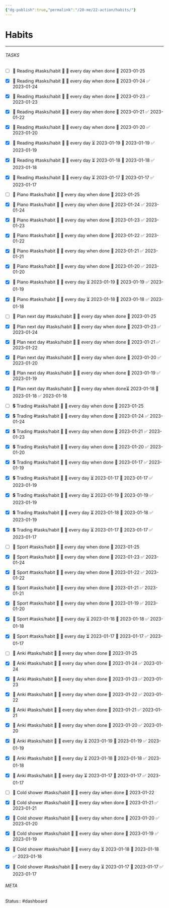 ```yaml
---
{"dg-publish":true,"permalink":"/20-me/22-action/habits/"}
---
```


# Habits
---



###### TASKS
- [ ] 📕 Reading #tasks/habit 🔽 🔁 every day when done 📅 2023-01-25
- [x] 📕 Reading #tasks/habit 🔽 🔁 every day when done 📅 2023-01-24 ✅ 2023-01-24
- [x] 📕 Reading #tasks/habit 🔽 🔁 every day when done 📅 2023-01-23 ✅ 2023-01-23
- [x] 📕 Reading #tasks/habit 🔽 🔁 every day when done 📅 2023-01-21 ✅ 2023-01-22
- [x] 📕 Reading #tasks/habit 🔽 🔁 every day when done 📅 2023-01-20 ✅ 2023-01-20
- [x] 📕 Reading #tasks/habit 🔽 🔁 every day ⏳ 2023-01-19 📅 2023-01-19 ✅ 2023-01-19
- [x] 📕 Reading #tasks/habit 🔽 🔁 every day ⏳ 2023-01-18 📅 2023-01-18 ✅ 2023-01-18
- [x] 📕 Reading #tasks/habit 🔽 🔁 every day ⏳ 2023-01-17 📅 2023-01-17 ✅ 2023-01-17
- [ ] 🎹 Piano #tasks/habit 🔽 🔁 every day when done 📅 2023-01-25
- [x] 🎹 Piano #tasks/habit 🔽 🔁 every day when done 📅 2023-01-24 ✅ 2023-01-24
- [x] 🎹 Piano #tasks/habit 🔽 🔁 every day when done 📅 2023-01-23 ✅ 2023-01-23
- [x] 🎹 Piano #tasks/habit 🔽 🔁 every day when done 📅 2023-01-22 ✅ 2023-01-22
- [x] 🎹 Piano #tasks/habit 🔽 🔁 every day when done 📅 2023-01-21 ✅ 2023-01-21
- [x] 🎹 Piano #tasks/habit 🔽 🔁 every day when done 📅 2023-01-20 ✅ 2023-01-20
- [x] 🎹 Piano #tasks/habit 🔽 🔁 every day ⏳ 2023-01-19 📅 2023-01-19 ✅ 2023-01-19
- [x] 🎹 Piano #tasks/habit 🔽 🔁 every day ⏳ 2023-01-18 📅 2023-01-18 ✅ 2023-01-18
- [ ] 📅 Plan next day #tasks/habit 🔽 🔁 every day when done 📅 2023-01-25
- [x] 📅 Plan next day #tasks/habit 🔽 🔁 every day when done 📅 2023-01-23 ✅ 2023-01-24
- [x] 📅 Plan next day #tasks/habit 🔽 🔁 every day when done 📅 2023-01-21 ✅ 2023-01-22
- [x] 📅 Plan next day #tasks/habit 🔽 🔁 every day when done 📅 2023-01-20 ✅ 2023-01-20
- [x] 📅 Plan next day #tasks/habit 🔽 🔁 every day when done 📅 2023-01-19 ✅ 2023-01-19
- [x] 📅 Plan next day #tasks/habit 🔽 🔁 every day when done⏳ 2023-01-18 📅 2023-01-18 ✅ 2023-01-18
- [ ] 💲 Trading #tasks/habit 🔽 🔁 every day when done 📅 2023-01-25
- [x] 💲 Trading #tasks/habit 🔽 🔁 every day when done 📅 2023-01-24 ✅ 2023-01-24
- [x] 💲 Trading #tasks/habit 🔽 🔁 every day when done 📅 2023-01-21 ✅ 2023-01-23
- [x] 💲 Trading #tasks/habit 🔽 🔁 every day when done 📅 2023-01-20 ✅ 2023-01-20
- [x] 💲 Trading #tasks/habit 🔽 🔁 every day when done 📅 2023-01-17 ✅ 2023-01-19
- [x] 💲 Trading #tasks/habit 🔽 🔁 every day ⏳ 2023-01-17 📅 2023-01-17 ✅ 2023-01-19
- [x] 💲 Trading #tasks/habit 🔽 🔁 every day ⏳ 2023-01-19 📅 2023-01-19 ✅ 2023-01-19
- [x] 💲 Trading #tasks/habit 🔽 🔁 every day ⏳ 2023-01-18 📅 2023-01-18 ✅ 2023-01-19
- [x] 💲 Trading #tasks/habit 🔽 🔁 every day ⏳ 2023-01-17 📅 2023-01-17 ✅ 2023-01-17
- [ ] 🏃 Sport #tasks/habit 🔽 🔁 every day when done 📅 2023-01-25
- [x] 🏃 Sport #tasks/habit 🔽 🔁 every day when done 📅 2023-01-23 ✅ 2023-01-24
- [x] 🏃 Sport #tasks/habit 🔽 🔁 every day when done 📅 2023-01-22 ✅ 2023-01-22
- [x] 🏃 Sport #tasks/habit 🔽 🔁 every day when done 📅 2023-01-21 ✅ 2023-01-21
- [x] 🏃 Sport #tasks/habit 🔽 🔁 every day when done 📅 2023-01-19 ✅ 2023-01-20
- [x] 🏃 Sport #tasks/habit 🔽 🔁 every day ⏳ 2023-01-18 📅 2023-01-18 ✅ 2023-01-18
- [x] 🏃 Sport #tasks/habit 🔽 🔁 every day ⏳ 2023-01-17 📅 2023-01-17 ✅ 2023-01-17
- [ ] 🎴 Anki #tasks/habit 🔽 🔁 every day when done 📅 2023-01-25
- [x] 🎴 Anki #tasks/habit 🔽 🔁 every day when done 📅 2023-01-24 ✅ 2023-01-24
- [x] 🎴 Anki #tasks/habit 🔽 🔁 every day when done 📅 2023-01-23 ✅ 2023-01-23
- [x] 🎴 Anki #tasks/habit 🔽 🔁 every day when done 📅 2023-01-22 ✅ 2023-01-22
- [x] 🎴 Anki #tasks/habit 🔽 🔁 every day when done 📅 2023-01-21 ✅ 2023-01-21
- [x] 🎴 Anki #tasks/habit 🔽 🔁 every day when done 📅 2023-01-20 ✅ 2023-01-20
- [x] 🎴 Anki #tasks/habit 🔽 🔁 every day ⏳ 2023-01-19 📅 2023-01-19 ✅ 2023-01-19
- [x] 🎴 Anki #tasks/habit 🔽 🔁 every day ⏳ 2023-01-18 📅 2023-01-18 ✅ 2023-01-18
- [x] 🎴 Anki #tasks/habit 🔽 🔁 every day ⏳ 2023-01-17 📅 2023-01-17 ✅ 2023-01-17
- [ ] 🚿 Cold shower #tasks/habit 🔽 🔁 every day when done 📅 2023-01-22
- [x] 🚿 Cold shower #tasks/habit 🔽 🔁 every day when done 📅 2023-01-21 ✅ 2023-01-21
- [x] 🚿 Cold shower #tasks/habit 🔽 🔁 every day when done 📅 2023-01-20 ✅ 2023-01-20
- [x] 🚿 Cold shower #tasks/habit 🔽 🔁 every day when done 📅 2023-01-19 ✅ 2023-01-19
- [x] 🚿 Cold shower #tasks/habit 🔽 🔁 every day ⏳ 2023-01-18 📅 2023-01-18 ✅ 2023-01-18
- [x] 🚿 Cold shower #tasks/habit 🔽 🔁 every day ⏳ 2023-01-17 📅 2023-01-17 ✅ 2023-01-17




###### META
Status:: #dashboard 